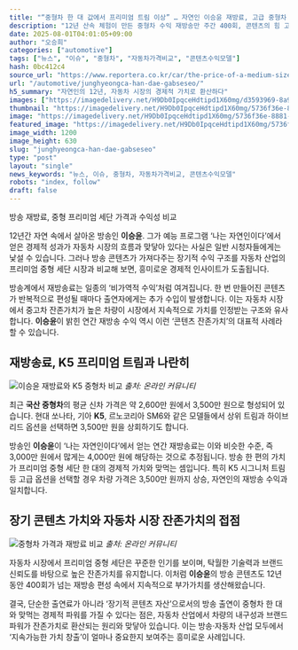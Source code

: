 ```yaml
---
title: "“중형차 한 대 값에서 프리미엄 트림 이상” … 자연인 이승윤 재방료, 고급 중형차 가격으로 계산해 보니?"
description: "12년 산속 체험이 만든 중형차 수익 재방송만 주간 400회, 콘텐츠의 힘 고급 중형차 가격과 맞먹는 값어치 ..."
date: 2025-08-01T04:01:05+09:00
author: "오승희"
categories: ["automotive"]
tags: ["뉴스", "이슈", "중형차", "자동차가격비교", "콘텐츠수익모델"]
hash: 0bc412c4
source_url: "https://www.reportera.co.kr/car/the-price-of-a-medium-sized-car/"
url: "/automotive/junghyeongca-han-dae-gabseseo/"
h5_summary: "자연인의 12년, 자동차 시장의 경제적 가치로 환산하다"
images: ["https://imagedelivery.net/H9Db0IpqceHdtipd1X60mg/d3593969-8a94-4dfe-97a8-3272327ec300/public", "https://imagedelivery.net/H9Db0IpqceHdtipd1X60mg/5736f36e-8881-4248-42fd-cde624a97100/public", "https://imagedelivery.net/H9Db0IpqceHdtipd1X60mg/7634ce29-45cf-4690-d61a-08005c77c400/public"]
thumbnail: "https://imagedelivery.net/H9Db0IpqceHdtipd1X60mg/5736f36e-8881-4248-42fd-cde624a97100/public"
image: "https://imagedelivery.net/H9Db0IpqceHdtipd1X60mg/5736f36e-8881-4248-42fd-cde624a97100/public"
featured_image: "https://imagedelivery.net/H9Db0IpqceHdtipd1X60mg/5736f36e-8881-4248-42fd-cde624a97100/public"
image_width: 1200
image_height: 630
slug: "junghyeongca-han-dae-gabseseo"
type: "post"
layout: "single"
news_keywords: "뉴스, 이슈, 중형차, 자동차가격비교, 콘텐츠수익모델"
robots: "index, follow"
draft: false
---
```


방송 재방료, 중형 프리미엄 세단 가격과 수익성 비교

12년간 자연 속에서 살아온 방송인 **이승윤**. 그가 예능 프로그램 ‘나는 자연인이다’에서 얻은 경제적 성과가 자동차 시장의 흐름과 맞닿아 있다는 사실은 일반 시청자들에게는 낯설 수 있습니다. 그러나 방송 콘텐츠가 가져다주는 장기적 수익 구조를 자동차 산업의 프리미엄 중형 세단 시장과 비교해 보면, 흥미로운 경제적 인사이트가 도출됩니다.

방송계에서 재방송료는 일종의 ‘비가역적 수익’처럼 여겨집니다. 한 번 만들어진 콘텐츠가 반복적으로 편성될 때마다 출연자에게는 추가 수입이 발생합니다. 이는 자동차 시장에서 중고차 잔존가치가 높은 차량이 시장에서 지속적으로 가치를 인정받는 구조와 유사합니다. **이승윤**이 밝힌 연간 재방송 수익 역시 이런 ‘콘텐츠 잔존가치’의 대표적 사례라 할 수 있습니다.

## 재방송료, K5 프리미엄 트림과 나란히

![이승윤 재방료와 K5 중형차 비교](https://imagedelivery.net/H9Db0IpqceHdtipd1X60mg/7634ce29-45cf-4690-d61a-08005c77c400/public)
*출처: 온라인 커뮤니티*


최근 **국산 중형차**의 평균 신차 가격은 약 2,600만 원에서 3,500만 원으로 형성되어 있습니다. 현대 쏘나타, 기아 **K5**, 르노코리아 SM6와 같은 모델들에서 상위 트림과 하이브리드 옵션을 선택하면 3,500만 원을 상회하기도 합니다.

방송인 **이승윤**이 ‘나는 자연인이다’에서 얻는 연간 재방송료는 이와 비슷한 수준, 즉 3,000만 원에서 많게는 4,000만 원에 해당하는 것으로 추정됩니다. 방송 한 편의 가치가 프리미엄 중형 세단 한 대의 경제적 가치와 맞먹는 셈입니다. 특히 K5 시그니처 트림 등 고급 옵션을 선택할 경우 차량 가격은 3,500만 원까지 상승, 자연인의 재방송 수익과 일치합니다.

## 장기 콘텐츠 가치와 자동차 시장 잔존가치의 접점

![중형차 가격과 재방료 비교](https://imagedelivery.net/H9Db0IpqceHdtipd1X60mg/d3593969-8a94-4dfe-97a8-3272327ec300/public)
*출처: 온라인 커뮤니티*


자동차 시장에서 프리미엄 중형 세단은 꾸준한 인기를 보이며, 탁월한 기술력과 브랜드 신뢰도를 바탕으로 높은 잔존가치를 유지합니다. 이처럼 **이승윤**의 방송 콘텐츠도 12년 동안 400회가 넘는 재방송 편성 속에서 지속적으로 부가가치를 생산해왔습니다.

결국, 단순한 출연료가 아니라 ‘장기적 콘텐츠 자산’으로서의 방송 출연이 중형차 한 대와 맞먹는 경제적 파워를 가질 수 있다는 점은, 자동차 산업에서 차량의 내구성과 브랜드 파워가 잔존가치로 환산되는 원리와 맞닿아 있습니다. 이는 방송·자동차 산업 모두에서 ‘지속가능한 가치 창출’이 얼마나 중요한지 보여주는 흥미로운 사례입니다.
